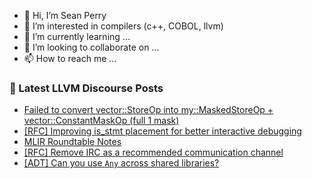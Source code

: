 - 👋 Hi, I’m Sean Perry
- 👀 I’m interested in compilers (c++, COBOL, llvm)
- 🌱 I’m currently learning ...
- 💞️ I’m looking to collaborate on ...
- 📫 How to reach me ...

<!---
s66perry/s66perry is a ✨ special ✨ repository because its `README.md` (this file) appears on your GitHub profile.
You can click the Preview link to take a look at your changes.
--->
### 📕 Latest LLVM Discourse Posts

<!-- DISCOURSE-LLVM:START -->
- [Failed to convert vector::StoreOp into my::MaskedStoreOp + vector::ConstantMaskOp &lpar;full 1 mask&rpar;](https://discourse.llvm.org/t/failed-to-convert-vector-storeop-into-my-maskedstoreop-vector-constantmaskop-full-1-mask/82798#post_2)
- [[RFC] Improving is_stmt placement for better interactive debugging](https://discourse.llvm.org/t/rfc-improving-is-stmt-placement-for-better-interactive-debugging/82668#post_5)
- [MLIR Roundtable Notes](https://discourse.llvm.org/t/mlir-roundtable-notes/82809#post_1)
- [[RFC] Remove IRC as a recommended communication channel](https://discourse.llvm.org/t/rfc-remove-irc-as-a-recommended-communication-channel/82808#post_1)
- [[ADT] Can you use `Any` across shared libraries?](https://discourse.llvm.org/t/adt-can-you-use-any-across-shared-libraries/82373#post_8)
<!-- DISCOURSE-LLVM:END -->
